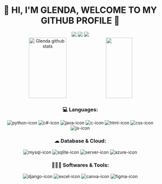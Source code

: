 <h1 align="center"> 💙 HI, I'M GLENDA, WELCOME TO MY GITHUB PROFILE 💙 </h1>
<div align="center"> 
  <a href="https://instagram.com/glendarngel" target="_blank"><img src="https://img.shields.io/badge/-Instagram-%23E4405F?style=for-the-badge&logo=instagram&logoColor=white" target="_blank"></a>
  <a href = "mailto:glenda.rangel@hotmail.com"><img src="https://img.shields.io/badge/-Gmail-%23333?style=for-the-badge&logo=gmail&logoColor=white" target="_blank"></a>
  <a href="https://www.linkedin.com/in/glendarangelb/" target="_blank"><img src="https://img.shields.io/badge/-LinkedIn-%230077B5?style=for-the-badge&logo=linkedin&logoColor=white" target="_blank"></a> 
</div>
<div align="center">  
  <img width="49%" height="195px" src="https://github-readme-stats.vercel.app/api?username=glendarangelb&show_icons=true&count_private=true&include_all_commits=true&hide_border=true&title_color=38B6FF&icon_color=38B6FF&text_color=c9d1d9&bg_color=0d1117" alt="Glenda github stats" /> 
  <img width="41%" height="195px" src="https://github-readme-stats.vercel.app/api/top-langs/?username=glendarangelb&layout=compact&hide_border=true&title_color=38B6FF&text_color=38B6FF&bg_color=0d1117" />
</div>
<div align="center">
<h3> 💻 Languages: </h3> 
  <img align="center" alt="python-icon" src="https://img.shields.io/badge/Python-black?style=for-the-badge&logo=python&logoColor=white">
  <img align="center" alt="c#-icon" src="https://img.shields.io/badge/C%23-black?style=for-the-badge&logo=c-sharp&logoColor=white">
  <img align="center" alt="java-icon" src="https://img.shields.io/badge/Java-black?style=for-the-badge&logo=openjdk&logoColor=white">
  <img align="center" alt="c-icon" src="https://img.shields.io/badge/C-black?style=for-the-badge&logo=c&logoColor=white">
  <img align="center" alt="html-icon" src="https://img.shields.io/badge/HTML-black?style=for-the-badge&logo=html5&logoColor=white">
  <img align="center" alt="css-icon" src="https://img.shields.io/badge/CSS-black?&style=for-the-badge&logo=css3&logoColor=white">
  <img align="center" alt="js-icon" src="https://img.shields.io/badge/JavaScript-black?style=for-the-badge&logo=javascript&logoColor=white">
  
<h3> ☁ Database & Cloud: </h3> 
  <img align="center" alt="mysql-icon" src="https://img.shields.io/badge/MySQL-black?style=for-the-badge&logo=mysql&logoColor=white">
  <img align="center" alt="sqlite-icon" src="https://img.shields.io/badge/SQLite-black?style=for-the-badge&logo=sqlite&logoColor=white">
  <img align="center" alt="server-icon" src="https://img.shields.io/badge/Microsoft_SQL_Server-black?style=for-the-badge&logo=microsoft-sql-server&logoColor=white">
  <img align="center" alt="azure-icon" src="https://img.shields.io/badge/Azure_DevOps-black?style=for-the-badge&logo=azure-devops&logoColor=white">
<h3> 👩🏼‍💻 Softwares & Tools: </h3> 
  <img align="center" alt="django-icon" src="https://img.shields.io/badge/Django-black?style=for-the-badge&logo=django&logoColor=white">
  <img align="center" alt="excel-icon" src="https://img.shields.io/badge/Figma-black?style=for-the-badge&logo=figma&logoColor=white">
  <img align="center" alt="canva-icon" src="https://img.shields.io/badge/Canva-black.svg?&style=for-the-badge&logo=Canva&logoColor=white">
  <img align="center" alt="figma-icon" src="https://img.shields.io/badge/HTML-black?style=for-the-badge&logo=html5&logoColor=white">
</div>
